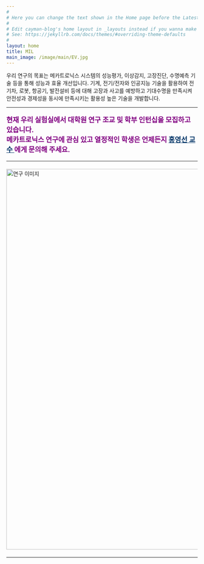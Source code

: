 ```yaml
---
#
# Here you can change the text shown in the Home page before the Latest Posts section.
#
# Edit cayman-blog's home layout in _layouts instead if you wanna make some changes
# See: https://jekyllrb.com/docs/themes/#overriding-theme-defaults
#
layout: home
title: MIL
main_image: /image/main/EV.jpg
---
```


우리 연구의 목표는 메카트로닉스 시스템의 성능평가, 이상감지, 고장진단, 수명예측 기술 등을 통해 성능과 효율 개선입니다. 기계, 전기/전자와 인공지능 기술을 활용하여 전기차, 로봇, 항공기, 발전설비 등에 대해 고장과 사고를 예방하고 기대수명을 만족시켜 안전성과 경제성을 동시에 만족시키는 활용성 높은 기술을 개발합니다. 

<hr>

<p style="color: #800080; font-size: 18px; font-weight: bold;">
현재 우리 실험실에서 대학원 연구 조교 및 학부 인턴십을 모집하고 있습니다.<br>
메카트로닉스 연구에 관심 있고 열정적인 학생은 언제든지
<a href="mailto:redysun@jbnu.ac.kr" style="color: #003366; font-weight: bold;">
홍영선 교수
</a>에게 문의해 주세요.
</p>

<hr>

<img src="/image/research/IntelEV.png" alt="연구 이미지" style="width: 1000px; display: block; margin: 20px auto;" />

<hr>

